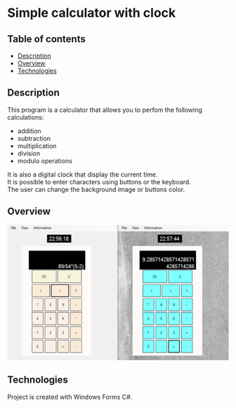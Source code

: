 # Simple calculator with clock
## Table of contents
* [Description](#description)
* [Overview](#overview)
* [Technologies](#technologies)

## Description
This program is a calculator that allows you to perfom the following calculations:
* addition
* subtraction
* multiplication
* division
* modulo operations
<p>It is also a digital clock that display the current time.<br>
It is possible to enter characters using buttons or the keyboard.<br>
The user can change the background image or buttons color.</p>

## Overview
![Calculator overview](./images/calculator.png)

## Technologies
Project is created with Windows Forms C#.
